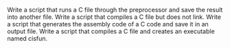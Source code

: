 Write a script that runs a C file through the preprocessor and save the result into another file.
Write a script that compiles a C file but does not link. 
Write a script that generates the assembly code of a C code and save it in an output file.
Write a script that compiles a C file and creates an executable named cisfun.
